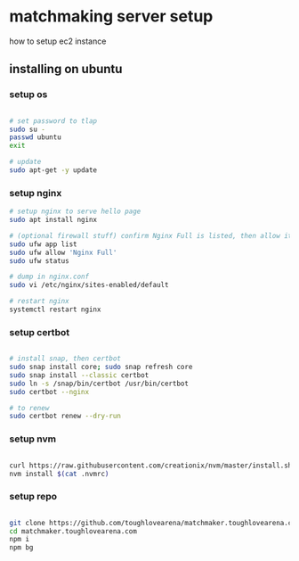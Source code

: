 # matchmaking server setup

how to setup ec2 instance

## installing on ubuntu

### setup os

```bash

# set password to tlap
sudo su -
passwd ubuntu
exit

# update
sudo apt-get -y update

```

### setup nginx

```bash
# setup nginx to serve hello page
sudo apt install nginx

# (optional firewall stuff) confirm Nginx Full is listed, then allow it
sudo ufw app list
sudo ufw allow 'Nginx Full'
sudo ufw status

# dump in nginx.conf
sudo vi /etc/nginx/sites-enabled/default

# restart nginx
systemctl restart nginx

```

### setup certbot

```bash

# install snap, then certbot
sudo snap install core; sudo snap refresh core
sudo snap install --classic certbot
sudo ln -s /snap/bin/certbot /usr/bin/certbot
sudo certbot --nginx

# to renew
sudo certbot renew --dry-run

```

### setup nvm

```bash

curl https://raw.githubusercontent.com/creationix/nvm/master/install.sh | bash
nvm install $(cat .nvmrc)

```

### setup repo

```bash

git clone https://github.com/toughlovearena/matchmaker.toughlovearena.com.git
cd matchmaker.toughlovearena.com
npm i
npm bg

```
